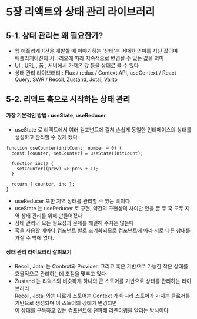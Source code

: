 # 5장 리액트와 상태 관리 라이브러리
## 5-1. 상태 관리는 왜 필요한가?
- 웹 애플리케이션을 개발할 때 이야기하는 '상태'는 어떠한 의미를 지닌 값이며 <br/>
  애플리케이션의 시나리오에 따라 지속적으로 변경될 수 있는 값을 의미
- UI , URL , 폼 , 서버에서 가져온 값 등을 상태로 볼 수 있다
- 상태 관리 라이브러리 : Flux / redux / Context API, useContext / React Query, SWR / Recoil, Zustand, Jotai, Valito

## 5-2. 리액트 훅으로 시작하는 상태 관리
#### 가장 기본적인 방법 : useState, useReducer
- useState 로 리액트에서 여러 컴포넌트에 걸쳐 손쉽게 동일한 인터페이스의 상태를 생성하고 관리할 수 있게 됐다
```tsx
function useCounter(initCount: number = 0) {
  const [counter, setCounter] = useState(initCount);

  function inc() {
    setCounter((prev) => prev + 1);
  }

  return { counter, inc };
}
```

- useReducer 또한 지역 상태를 관리할 수 있는 훅이다
- useState 는 useReducer 로 구현, 약간의 구현상의 차이만 있을 뿐 두 훅 모두 지역 상태 관리를 위해 만들어졌다
- 상태 관리의 모든 필요성과 문제를 해결해 주지는 않는다
- 훅을 사용할 때마다 컴포넌트 별로 초기화되므로 컴포넌트에 따라 서로 다른 상태를 가질 수 밖에 없다.

#### 상태 관리 라이브러리 살펴보기
- Recoil, Jotai 는 Context와 Provider, 그리고 훅은 기반으로 가능한 작은 상태를 효율적으로 관리하는데 초점을 맞추고 있다
- Zustand 는 리덕스와 비슷하게 하나의 큰 스토어를 기반으로 상태를 관리하는 라이브러리 <br/>
  Recoil, Jotai 와는 다르게 스토어는 Context 가 아니라 스토어가 가지는 클로저를 기반으로 생성되며 이 스토어의 상태가 변경되면 <br/>
  이 상태를 구독하고 있는 컴포넌트에 전파해 리렌더링을 알리는 방식이다

